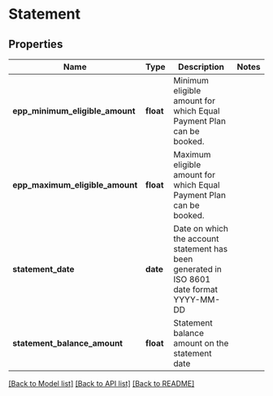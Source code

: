 # Statement

## Properties
Name | Type | Description | Notes
------------ | ------------- | ------------- | -------------
**epp_minimum_eligible_amount** | **float** | Minimum eligible amount for which Equal Payment Plan can be booked. | 
**epp_maximum_eligible_amount** | **float** | Maximum eligible amount for which Equal Payment Plan can be booked. | 
**statement_date** | **date** | Date on which the account statement has been generated in ISO 8601 date format YYYY-MM-DD | 
**statement_balance_amount** | **float** | Statement balance amount on the statement date | 

[[Back to Model list]](../README.md#documentation-for-models) [[Back to API list]](../README.md#documentation-for-api-endpoints) [[Back to README]](../README.md)

